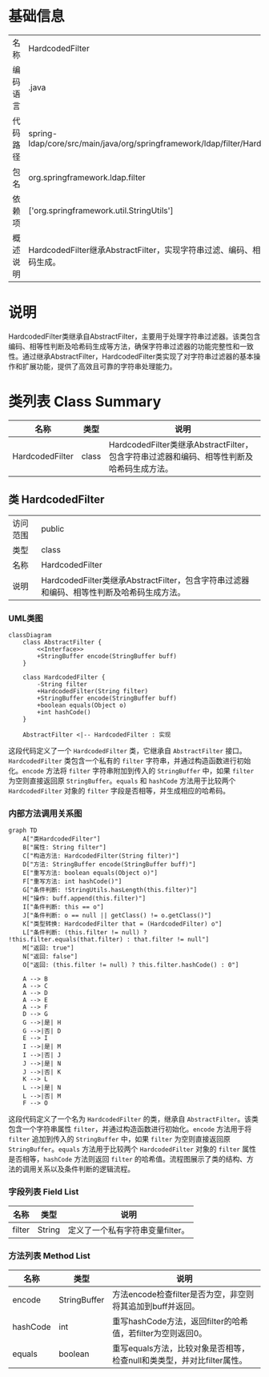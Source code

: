 # 基础信息

|      |      |
|------|------|
| 名称 | HardcodedFilter |
| 编码语言 | .java |
| 代码路径 | spring-ldap/core/src/main/java/org/springframework/ldap/filter/HardcodedFilter.java |
| 包名 | org.springframework.ldap.filter |
| 依赖项 | ['org.springframework.util.StringUtils'] |
| 概述说明 | HardcodedFilter继承AbstractFilter，实现字符串过滤、编码、相等性判断及哈希码生成。 |

# 说明

HardcodedFilter类继承自AbstractFilter，主要用于处理字符串过滤器。该类包含编码、相等性判断及哈希码生成等方法，确保字符串过滤器的功能完整性和一致性。通过继承AbstractFilter，HardcodedFilter类实现了对字符串过滤器的基本操作和扩展功能，提供了高效且可靠的字符串处理能力。

# 类列表 Class Summary

| 名称   | 类型  | 说明 |
|-------|------|-------------|
| HardcodedFilter | class | HardcodedFilter类继承AbstractFilter，包含字符串过滤器和编码、相等性判断及哈希码生成方法。 |



## 类 HardcodedFilter

|      |      |
|------|------|
| 访问范围 | public |
| 类型 | class |
| 名称 | HardcodedFilter |
| 说明 | HardcodedFilter类继承AbstractFilter，包含字符串过滤器和编码、相等性判断及哈希码生成方法。 |


### UML类图

```mermaid
classDiagram
    class AbstractFilter {
        <<Interface>>
        +StringBuffer encode(StringBuffer buff)
    }

    class HardcodedFilter {
        -String filter
        +HardcodedFilter(String filter)
        +StringBuffer encode(StringBuffer buff)
        +boolean equals(Object o)
        +int hashCode()
    }

    AbstractFilter <|-- HardcodedFilter : 实现
```

这段代码定义了一个 `HardcodedFilter` 类，它继承自 `AbstractFilter` 接口。`HardcodedFilter` 类包含一个私有的 `filter` 字符串，并通过构造函数进行初始化。`encode` 方法将 `filter` 字符串附加到传入的 `StringBuffer` 中，如果 `filter` 为空则直接返回原 `StringBuffer`。`equals` 和 `hashCode` 方法用于比较两个 `HardcodedFilter` 对象的 `filter` 字段是否相等，并生成相应的哈希码。


### 内部方法调用关系图

```mermaid
graph TD
    A["类HardcodedFilter"]
    B["属性: String filter"]
    C["构造方法: HardcodedFilter(String filter)"]
    D["方法: StringBuffer encode(StringBuffer buff)"]
    E["重写方法: boolean equals(Object o)"]
    F["重写方法: int hashCode()"]
    G["条件判断: !StringUtils.hasLength(this.filter)"]
    H["操作: buff.append(this.filter)"]
    I["条件判断: this == o"]
    J["条件判断: o == null || getClass() != o.getClass()"]
    K["类型转换: HardcodedFilter that = (HardcodedFilter) o"]
    L["条件判断: (this.filter != null) ? !this.filter.equals(that.filter) : that.filter != null"]
    M["返回: true"]
    N["返回: false"]
    O["返回: (this.filter != null) ? this.filter.hashCode() : 0"]

    A --> B
    A --> C
    A --> D
    A --> E
    A --> F
    D --> G
    G -->|是| H
    G -->|否| D
    E --> I
    I -->|是| M
    I -->|否| J
    J -->|是| N
    J -->|否| K
    K --> L
    L -->|是| N
    L -->|否| M
    F --> O
```

这段代码定义了一个名为 `HardcodedFilter` 的类，继承自 `AbstractFilter`。该类包含一个字符串属性 `filter`，并通过构造函数进行初始化。`encode` 方法用于将 `filter` 追加到传入的 `StringBuffer` 中，如果 `filter` 为空则直接返回原 `StringBuffer`。`equals` 方法用于比较两个 `HardcodedFilter` 对象的 `filter` 属性是否相等，`hashCode` 方法则返回 `filter` 的哈希值。流程图展示了类的结构、方法的调用关系以及条件判断的逻辑流程。

### 字段列表 Field List

| 名称  | 类型  | 说明 |
|-------|-------|------|
| filter | String | 定义了一个私有字符串变量filter。 |

### 方法列表 Method List

| 名称  | 类型  | 说明 |
|-------|-------|------|
| encode | StringBuffer | 方法encode检查filter是否为空，非空则将其追加到buff并返回。 |
| hashCode | int | 重写hashCode方法，返回filter的哈希值，若filter为空则返回0。 |
| equals | boolean | 重写equals方法，比较对象是否相等，检查null和类类型，并对比filter属性。 |




